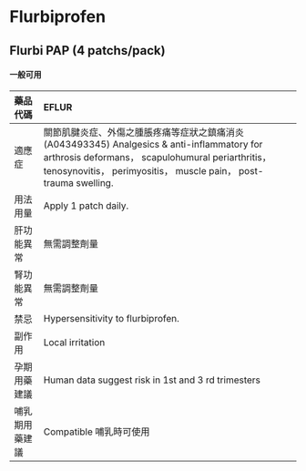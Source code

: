 # Flurbiprofen

## Flurbi PAP (4 patchs/pack)

#### 一般可用

| 藥品代碼       | EFLUR                                                                                                                                                                                                               |
|:---------------|:--------------------------------------------------------------------------------------------------------------------------------------------------------------------------------------------------------------------|
| 適應症         | 關節肌腱炎症、外傷之腫脹疼痛等症狀之鎮痛消炎(A043493345) Analgesics & anti-inflammatory for arthrosis deformans， scapulohumural periarthritis， tenosynovitis， perimyositis， muscle pain， post-trauma swelling. |
| 用法用量       | Apply 1 patch daily.                                                                                                                                                                                                |
| 肝功能異常     | 無需調整劑量                                                                                                                                                                                                        |
| 腎功能異常     | 無需調整劑量                                                                                                                                                                                                        |
| 禁忌           | Hypersensitivity to flurbiprofen.                                                                                                                                                                                   |
| 副作用         | Local irritation                                                                                                                                                                                                    |
| 孕期用藥建議   | Human data suggest risk in 1st and 3 rd trimesters                                                                                                                                                                  |
| 哺乳期用藥建議 | Compatible 哺乳時可使用                                                                                                                                                                                             |

